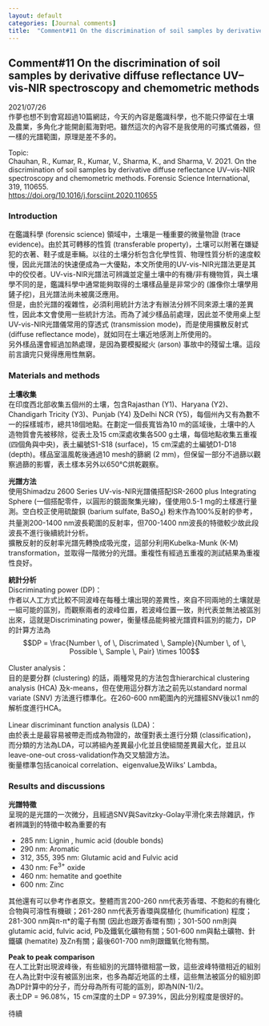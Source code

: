```yaml
---
layout: default
categories: [Journal comments]
title:  "Comment#11 On the discrimination of soil samples by derivative diffuse reflectance UV–vis-NIR spectroscopy and chemometric methods"
---  
```

## Comment#11 On the discrimination of soil samples by derivative diffuse reflectance UV–vis-NIR spectroscopy and chemometric methods  
2021/07/26  
作夢也想不到會寫超過10篇網誌，今天的內容是鑑識科學，也不能只停留在土壤及農業，多角化才能開創藍海對吧。雖然這次的內容不是我使用的可攜式儀器，但一樣的光譜範圍，原理是差不多的。  
  
Topic:  
Chauhan, R., Kumar, R., Kumar, V., Sharma, K., and Sharma, V. 2021. On the discrimination of soil samples by derivative diffuse reflectance UV–vis-NIR spectroscopy and chemometric methods. Forensic Science International, 319, 110655.  
<a href="https://doi.org/10.1016/j.forsciint.2020.110655" target="_blank">https://doi.org/10.1016/j.forsciint.2020.110655</a>  
  
### Introduction  
在鑑識科學 (forensic science) 領域中，土壤是一種重要的微量物證 (trace evidence)。由於其可轉移的性質 (transferable property)，土壤可以附著在嫌疑犯的衣著、鞋子或是車輛。以往的土壤分析包含化學性質、物理性質分析的速度較慢，因此光譜法的快速便成為一大優點，本文所使用的UV-vis-NIR光譜法更是其中的佼佼者。UV-vis-NIR光譜法可辨識並定量土壤中的有機/非有機物質，與土壤學不同的是，鑑識科學中通常能夠取得的土壤樣品量是非常少的 (誰像你土壤學用鏟子挖)，且光譜法尚未被廣泛應用。  
但是，由於光譜的複雜性，必須利用統計方法才有辦法分辨不同來源土壤的差異性，因此本文會使用一些統計方法。而為了減少樣品前處理，因此並不使用桌上型UV-vis-NIR光譜儀常用的穿透式 (transmission mode)，而是使用擴散反射式 (diffuse reflectance mode)，就如同在土壤近地感測上所使用的。  
另外樣品還會經過加熱處理，是因為要模擬縱火 (arson) 事故中的殘留土壤。這段前言讀完只覺得應用性無窮。  
  
### Materials and methods  
**土壤收集**  
在印度西北部收集五個州的土壤，包含Rajasthan (Y1)、Haryana (Y2)、Chandigarh Tricity (Y3)、Punjab (Y4) 及Delhi NCR (Y5)，每個州內又有為數不一的採樣城市，總共18個地點。在劃定一個長寬皆為10 m的區域後，土壤中的人造物質會先被移除，從表土及15 cm深處收集各500 g土壤，每個地點收集五重複 (四個角與中央)，表土編號S1-S18 (surface)，15 cm深處的土編號D1-D18 (depth)。樣品室溫風乾後通過10 mesh的篩網 (2 mm)，但保留一部分不過篩以觀察過篩的影響，表土樣本另外以650&deg;C烘乾觀察。  
  
**光譜方法**  
使用Shimadzu 2600 Series UV-vis-NIR光譜儀搭配ISR-2600 plus Integrating Sphere (一個搭配零件，以圓形的鏡面聚集光線)，僅使用0.5-1 mg的土樣進行量測。空白校正使用硫酸鋇 (barium sulfate, BaSO<sub>4</sub>) 粉末作為100%反射的參考，共量測200-1400 nm波長範圍的反射率，但700-1400 nm波長的特徵較少故此段波長不進行後續統計分析。  
擴散反射的反射率光譜先轉換成吸光度，這部分利用Kubelka-Munk (K-M) transformation，並取得一階微分的光譜。重複性有經過五重複的測試結果為重複性良好。  
  
**統計分析**  
Discriminating power (DP)：  
作者以人工方式比較不同波峰在每種土壤出現的差異性，來自不同兩地的土壤就是一組可能的區別，而觀察兩者的波峰位置，若波峰位置一致，則代表並無法被區別出來，這就是Discriminating power，衡量樣品能夠被光譜資料區別的能力，DP的計算方法為  
$$DP = \frac{Number \, of \, Discrimated \, Sample}{Number \, of \, Possible \, Sample \, Pair} \times 100$$  
  
Cluster analysis：  
目的是要分群 (clustering) 的話，兩種常見的方法包含hierarchical clustering analysis (HCA) 及k-means，但在使用這分群方法之前先以standard normal variate (SNV) 方法進行標準化。在260-600 nm範圍內的光譜經SNV後以1 nm的解析度進行HCA。  
  
Linear discriminant function analysis (LDA)：  
由於表土是最容易被帶走而成為物證的，故僅對表土進行分類 (classification)，而分類的方法為LDA，可以將組內差異最小化並且使組間差異最大化，並且以leave-one-out cross-validation作為交叉驗證方法。  
衡量標準包括canoical correlation、eigenvalue及Wilks' Lambda。  
  
### Results and discussions  
**光譜特徵**  
呈現的是光譜的一次微分，且經過SNV與Savitzky-Golay平滑化來去除雜訊，作者辨識到的特徵中較為重要的有  
- 285 nm: Lignin , humic acid (double bonds)
- 290 nm: Aromatic
- 312, 355, 395 nm: Glutamic acid and Fulvic acid
- 430 nm: Fe<sup>3+</sup> oxide
- 460 nm: hematite and goethite
- 600 nm: Zinc  
  
其他還有可以參考作者原文。整體而言200-260 nm代表芳香環、不飽和的有機化合物與可溶性有機碳；261-280 nm代表芳香環與腐植化 (humification) 程度；281-300 nm與&#960;-&#960;&#42;的電子有關 (因此也跟芳香環有關)；301-500 nm則與glutamic acid, fulvic acid, Pb及鐵氧化礦物有關；501-600 nm與黏土礦物、針鐵礦 (hematite) 及Zn有關；最後601-700 nm則跟鐵氧化物有關。  
  
**Peak to peak comparison**  
在人工比對出現波峰後，有些組別的光譜特徵相當一致，這些波峰特徵相近的組別在人為比對中沒有被區別出來，也多為鄰近地區的土樣，這些無法被區分的組別即為DP計算中的分子，而分母為所有可能的區別，即為N(N-1)/2。  
表土DP = 96.08%，15 cm深度的土DP = 97.39%，因此分別程度是很好的。
  
待續





